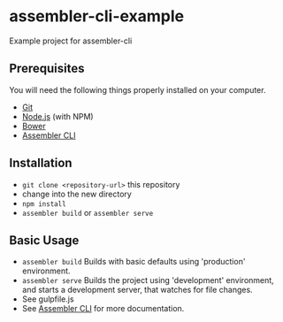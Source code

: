 # assembler-cli-example
Example project for assembler-cli



## Prerequisites

You will need the following things properly installed on your computer.

* [Git](http://git-scm.com/)
* [Node.js](http://nodejs.org/) (with NPM)
* [Bower](http://bower.io/)
* [Assembler CLI](https://www.npmjs.com/package/assembler-cli)

## Installation

* `git clone <repository-url>` this repository
* change into the new directory
* `npm install`
* `assembler build` or `assembler serve`

## Basic Usage

* `assembler build` Builds with basic defaults using 'production' environment.
* `assembler serve` Builds the project using 'development' environment, and starts a development server, that watches for file changes.
* See gulpfile.js
* See [Assembler CLI](https://www.npmjs.com/package/assembler-cli) for more documentation.